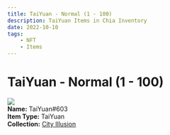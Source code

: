 ```yaml
---
title: TaiYuan - Normal (1 - 100)
description: TaiYuan Items in Chia Inventory
date: 2022-10-10
tags:
    - NFT
    - Items
---
```


# TaiYuan - Normal (1 - 100)
<div class="item_thumbnail">
<img loading="lazy" src="https://f5y4jghgcjoog5t6iknirgab3as2c7rttdcvm35t3jjmfrgu.arweave.net/-L3HEmO-YSXON2fkKaiJgB2CWhfjOYxVZvs9pSwsTUQ"><br/>
<div><strong>Name:</strong> TaiYuan#603</div>
<div><strong>Item Type:</strong> TaiYuan</div>
<div><strong>Collection:</strong> <a href="https://www.spacescan.io/xch/nft/collection/col1lend2dcn558km4wcwta4xnkfv3xpcmlp9kyt0m909emvfxechlyqdl5ndg">City Illusion</a></div>
</div>

